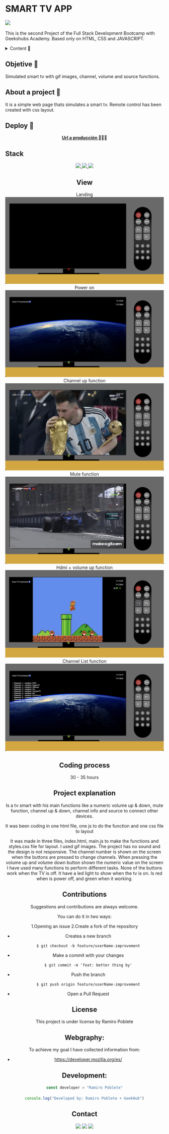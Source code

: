 # SMART TV APP

<img src="./img/view/tvIntercativa.gif">

This is the second Project of the Full Stack Development Bootcamp with Geekshubs Academy. Based only on HTML, CSS and JAVASCRIPT.

<details>
  <summary>Content 📝</summary>
  <ol>
    <li><a href="#objetive-🎯 ">Objetive</a></li>
    <li><a href="#about-a-project-🔎-🔎">About a project</a></li>
    <li><a href="#deploy-🚀">Deploy</a></li>
    <li><a href="#stack">Stack</a></li>
    <li><a href="#view">View</a></li>
    <li><a href="#coding process">Coding process</a></li>
    <li><a href="#project explanation">Project explanation</a></li>
    <li><a href="#contributions">Contributions</a></li>
    <li><a href="#license">Licence</a></li>
    <li><a href="#webgraphy">Webgraphy</a></li>
    <li><a href="#development">Development</a></li>
    <li><a href="#acknowledgments">Acknowledgments</a></li>
    <li><a href="#contact">Contact</a></li>
  </ol>
</details>

## Objetive 🎯

Simulated smart tv with gif images, channel, volume and source functions.

## About a project 🔎

It is a simple web page thats simulates a smart tv. Remote control has been created with css layout.

## Deploy 🚀

<div align="center">
    <a href="https://ramer8.github.io/tvInteractiva/"><strong>Url a producción </strong></a>🚀🚀🚀
</div>

## Stack

<div align="center">

<div align="center">
<a href="https://developer.mozilla.org/es/docs/Web/HTML">
    <img src= "https://img.shields.io/badge/HTML-239120?style=for-the-badge&logo=html5&logoColor=white"/>
</a>
<a href="https://developer.mozilla.org/es/docs/Web/CSS">
    <img src= "https://img.shields.io/badge/CSS3-1572B6?style=for-the-badge&logo=css3&logoColor=white"/>
</a>
<a href="https://www.github.com/">
    <img src= "https://img.shields.io/badge/JavaScript-F7DF1E?style=for-the-badge&logo=javascript&logoColor=black"/>
</a>
 </div>

## View

Landing
<img src="./img/view/landingPage.png">  
Power on
<img src="./img/view/powerOn.png">
Channel up function
<img src="./img/view/channelUP.png">
Mute function
<img src="./img/view/muteOn.png">
Hdmi + volume up function
<img src="./img/view/sourceHdmi + volume up.png">
Channel List function
<img src="./img/view/channelList.png">

## Coding process

30 - 35 hours

## Project explanation

Is a tv smart with his main functions like a numeric volume up & down, mute function, channel up & down, channel info and source to connect other devices.

It was been coding in one html file, one js to do the function and one css file to layout

It was made in three files, index.html, main.js to make the functions and styles.css file for layout. I used gif images. The project has no sound and the design is not responsive.
The channel number is shown on the screen when the buttons are pressed to change channels. When pressing the volume up and volume down button shown the numeric value on the screen
I have used many functions to perform different tasks.
None of the buttons work when the TV is off.
It have a led light to show when the tv is on. Is red when is power off, and green when it working.

## Contributions

Suggestions and contributions are always welcome.

You can do it in two ways:

1.Opening an issue
2.Create a fork of the repository

- Createa a new branch
  ```
  $ git checkout -b feature/userName-improvement
  ```
- Make a commit with your changes
  ```
  $ git commit -m 'feat: better thing by'
  ```
- Push the branch
  ```
  $ git push origin feature/userName-improvement
  ```
- Open a Pull Request

## License

This project is under license by Ramiro Poblete

## Webgraphy:

To achieve my goal I have collected information from:

- https://developer.mozilla.org/es/

## Development:

```js
const developer = "Ramiro Poblete"

console.log("Developed by: Ramiro Poblete + GeekHub")
```

## Contact

<a href = "mailto:ramirolpoblete@gmail.com"><img src="https://img.shields.io/badge/Gmail-C6362C?style=for-the-badge&logo=gmail&logoColor=white" target="_blank"></a>
<a href="https://www.linkedin.com/in/ramiropoblete/" target="_blank"><img src="https://img.shields.io/badge/-LinkedIn-%230077B5?style=for-the-badge&logo=linkedin&logoColor=white" target="_blank"></a>
<a href = "https://github.com/Ramer8"><img src="https://img.shields.io/badge/GitHub-100000?style=for-the-badge&logo=github&logoColor=white" target="_blank"></a>

</p>
